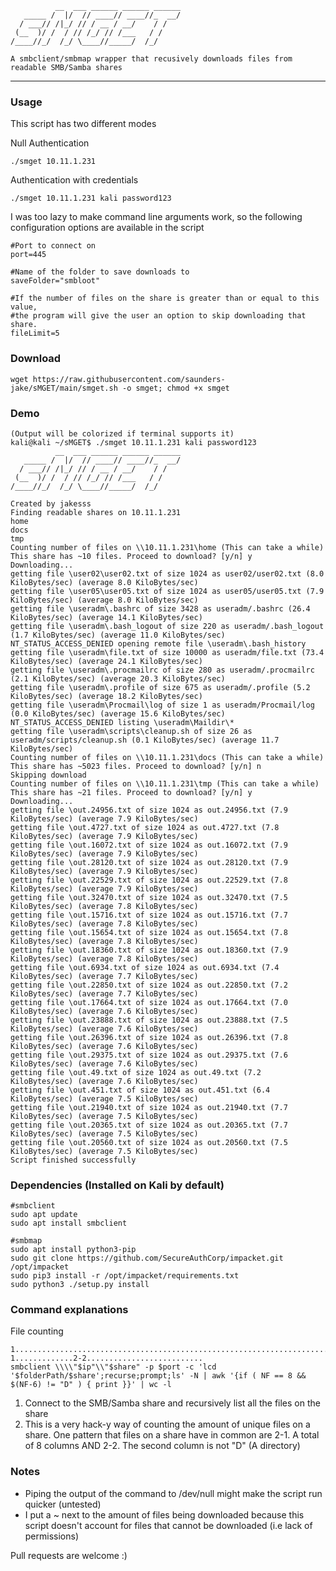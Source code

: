```
          __  ___ ______ ______ ______
   _____ /  |/  // ____// ____//_  __/
  / ___// /|_/ // / __ / __/    / /
 (__  )/ /  / // /_/ // /___   / /
/____//_/  /_/ \____//_____/  /_/

A smbclient/smbmap wrapper that recusively downloads files from readable SMB/Samba shares
```
---
### Usage
This script has two different modes

Null Authentication
```
./smget 10.11.1.231
```

Authentication with credentials
```
./smget 10.11.1.231 kali password123
```

I was too lazy to make command line arguments work, so the following configuration options are available in the script
```
#Port to connect on
port=445

#Name of the folder to save downloads to
saveFolder="smbloot"

#If the number of files on the share is greater than or equal to this value,
#the program will give the user an option to skip downloading that share.
fileLimit=5
```
### Download
```
wget https://raw.githubusercontent.com/saunders-jake/sMGET/main/smget.sh -o smget; chmod +x smget 
```
### Demo
```
(Output will be colorized if terminal supports it)
kali@kali ~/sMGET$ ./smget 10.11.1.231 kali password123
          __  ___ ______ ______ ______
   _____ /  |/  // ____// ____//_  __/
  / ___// /|_/ // / __ / __/    / /
 (__  )/ /  / // /_/ // /___   / /
/____//_/  /_/ \____//_____/  /_/

Created by jakesss
Finding readable shares on 10.11.1.231
home
docs
tmp
Counting number of files on \\10.11.1.231\home (This can take a while)
This share has ~10 files. Proceed to download? [y/n] y
Downloading...
getting file \user02\user02.txt of size 1024 as user02/user02.txt (8.0 KiloBytes/sec) (average 8.0 KiloBytes/sec)
getting file \user05\user05.txt of size 1024 as user05/user05.txt (7.9 KiloBytes/sec) (average 8.0 KiloBytes/sec)
getting file \useradm\.bashrc of size 3428 as useradm/.bashrc (26.4 KiloBytes/sec) (average 14.1 KiloBytes/sec)
getting file \useradm\.bash_logout of size 220 as useradm/.bash_logout (1.7 KiloBytes/sec) (average 11.0 KiloBytes/sec)
NT_STATUS_ACCESS_DENIED opening remote file \useradm\.bash_history
getting file \useradm\file.txt of size 10000 as useradm/file.txt (73.4 KiloBytes/sec) (average 24.1 KiloBytes/sec)
getting file \useradm\.procmailrc of size 280 as useradm/.procmailrc (2.1 KiloBytes/sec) (average 20.3 KiloBytes/sec)
getting file \useradm\.profile of size 675 as useradm/.profile (5.2 KiloBytes/sec) (average 18.2 KiloBytes/sec)
getting file \useradm\Procmail\log of size 1 as useradm/Procmail/log (0.0 KiloBytes/sec) (average 15.6 KiloBytes/sec)
NT_STATUS_ACCESS_DENIED listing \useradm\Maildir\*
getting file \useradm\scripts\cleanup.sh of size 26 as useradm/scripts/cleanup.sh (0.1 KiloBytes/sec) (average 11.7 KiloBytes/sec)
Counting number of files on \\10.11.1.231\docs (This can take a while)
This share has ~5023 files. Proceed to download? [y/n] n
Skipping download
Counting number of files on \\10.11.1.231\tmp (This can take a while)
This share has ~21 files. Proceed to download? [y/n] y
Downloading...
getting file \out.24956.txt of size 1024 as out.24956.txt (7.9 KiloBytes/sec) (average 7.9 KiloBytes/sec)
getting file \out.4727.txt of size 1024 as out.4727.txt (7.8 KiloBytes/sec) (average 7.9 KiloBytes/sec)
getting file \out.16072.txt of size 1024 as out.16072.txt (7.9 KiloBytes/sec) (average 7.9 KiloBytes/sec)
getting file \out.28120.txt of size 1024 as out.28120.txt (7.9 KiloBytes/sec) (average 7.9 KiloBytes/sec)
getting file \out.22529.txt of size 1024 as out.22529.txt (7.8 KiloBytes/sec) (average 7.9 KiloBytes/sec)
getting file \out.32470.txt of size 1024 as out.32470.txt (7.5 KiloBytes/sec) (average 7.8 KiloBytes/sec)
getting file \out.15716.txt of size 1024 as out.15716.txt (7.7 KiloBytes/sec) (average 7.8 KiloBytes/sec)
getting file \out.15654.txt of size 1024 as out.15654.txt (7.8 KiloBytes/sec) (average 7.8 KiloBytes/sec)
getting file \out.18360.txt of size 1024 as out.18360.txt (7.9 KiloBytes/sec) (average 7.8 KiloBytes/sec)
getting file \out.6934.txt of size 1024 as out.6934.txt (7.4 KiloBytes/sec) (average 7.7 KiloBytes/sec)
getting file \out.22850.txt of size 1024 as out.22850.txt (7.2 KiloBytes/sec) (average 7.7 KiloBytes/sec)
getting file \out.17664.txt of size 1024 as out.17664.txt (7.0 KiloBytes/sec) (average 7.6 KiloBytes/sec)
getting file \out.23888.txt of size 1024 as out.23888.txt (7.5 KiloBytes/sec) (average 7.6 KiloBytes/sec)
getting file \out.26396.txt of size 1024 as out.26396.txt (7.8 KiloBytes/sec) (average 7.6 KiloBytes/sec)
getting file \out.29375.txt of size 1024 as out.29375.txt (7.6 KiloBytes/sec) (average 7.6 KiloBytes/sec)
getting file \out.49.txt of size 1024 as out.49.txt (7.2 KiloBytes/sec) (average 7.6 KiloBytes/sec)
getting file \out.451.txt of size 1024 as out.451.txt (6.4 KiloBytes/sec) (average 7.5 KiloBytes/sec)
getting file \out.21940.txt of size 1024 as out.21940.txt (7.7 KiloBytes/sec) (average 7.5 KiloBytes/sec)
getting file \out.20365.txt of size 1024 as out.20365.txt (7.7 KiloBytes/sec) (average 7.5 KiloBytes/sec)
getting file \out.20560.txt of size 1024 as out.20560.txt (7.5 KiloBytes/sec) (average 7.5 KiloBytes/sec)
Script finished successfully
```

### Dependencies (Installed on Kali by default)
```
#smbclient
sudo apt update
sudo apt install smbclient

#smbmap
sudo apt install python3-pip
sudo git clone https://github.com/SecureAuthCorp/impacket.git /opt/impacket
sudo pip3 install -r /opt/impacket/requirements.txt
sudo python3 ./setup.py install
```

### Command explanations

File counting
```
1............................................................................................2...........2-1.............2-2..........................
smbclient \\\\"$ip"\\"$share" -p $port -c 'lcd '$folderPath/$share';recurse;prompt;ls' -N | awk '{if ( NF == 8 && $(NF-6) != "D" ) { print }}' | wc -l
```
1. Connect to the SMB/Samba share and recursively list all the files on the share
2. This is a very hack-y way of counting the amount of unique files on a share. One pattern that files on a share have in common are
  2-1. A total of 8 columns AND
  2-2. The second column is not "D" (A directory)

### Notes
- Piping the output of the command to /dev/null might make the script run quicker (untested)
- I put a ~ next to the amount of files being downloaded because this script doesn't account for files that cannot be downloaded (i.e lack of permissions)

Pull requests are welcome :)
